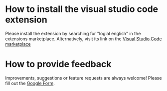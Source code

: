 # How to install the visual studio code extension
Please install the extension by searching for "logial english" in the extensions marketplace. Alternatively, visit  its link on the [Visual Studio Code marketplace](https://marketplace.visualstudio.com/items?itemName=NikolaiMerritt.logical-english-vscode)


# How to provide feedback
Improvements, suggestions or feature requests are always welcome! Please fill out the [Google Form](https://forms.gle/kG9sGvXu45ZgQKKs8).
